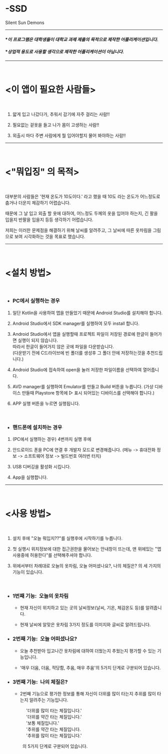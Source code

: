 # -SSD
Silent Sun Demons

----------
#### **이 프로그램은 대학생들이 대학교 과제 제출의 목적으로 제작한 어플리케이션입니다.*

#### **상업적 용도로 사용할 생각으로 제작한 어플리케이션이 아닙니다.*
----------
<br>

# <이 앱이 필요한 사람들>

<br>

1. 얇게 입고 나갔다가, 추워서 감기에 자주 걸리는 사람!!
 
2. 필요없는 겉옷을 들고 나가 몸이 고생하는 사람!!

3. 외출시 마다 주변 사람에게 뭘 입어야할지 물어 봐야하는 사람!!

--------

<br>

# <"뭐입징" 의 목적>

<br>

대부분의 사람들은 '현재 온도가 10도이다.' 라고 했을 때 10도 라는 온도가 어느정도로 춥거나 더운지 체감하기 어렵습니다.

때문에 그 날 입고 외출 할 옷에 대하여, 어느정도 두께의 옷을 입어야 하는지, 긴 팔을 입을지 반팔을 입을지 등등 생각하기 어렵습니다.

저희는 이러한 문제점을 해결하기 위해 날씨를 알려주고, 그 날씨에 따른 옷차림을 그림으로 보여 시각화하는 것을 목표로 했습니다.

-------
<br>

# <설치 방법>

<br>

+ ### PC에서 실행하는 경우  

1. 일단 Kotlin을 사용하여 앱을 만들었기 때문에 Android Studio를 설치해야 합니다.

2. Android Studio에서 SDK manager를 실행하여 모두 install 합니다.

3. Android Studio에서 앱을 실행할때 프로젝트 파일이 저장된 경로에 한글이 들어가면 실행이 되지 않습니다. <br>
따라서 한글이 들어가지 않은 곳에 파일을 다운받습니다. <br>
(다운받기 전에 C드라이브에 빈 폴더를 생성후 그 폴더 안에 저장하는것을 추천드립니다.)

4. Android Studio에 접속하여 open을 눌러 저장한 파일이름을 선택하여 열어줍니다.

5. AVD manager를 실행하여 Emulator를 만들고 Build 버튼을 누릅니다. (가상 디바이스 만들때 Playstore 항목에 ▷ 표시 되어있는 디바이스를 선택해야 합니다.)

6. APP 실행 버튼을 누르면 실행됩니다.

<br>

+ ### 핸드폰에 설치하는 경우
  
 1. (PC에서 실행하는 경우) 4번까지 실행 후에

 2. 안드로이드 폰을 PC에 연결 후 개발자 모드로 변경해줍니다. (메뉴 -> 휴대전화 정보 -> 소프트웨어 정보 -> 빌드번호 여러번 터치)
 
 3. USB 디버깅을 활성화 시킵니다.
 
 4. App을 실행합니다. 

---------

<br>

# <사용 방법>

<br>

1. 설치 후에 "오늘 뭐입지??"를 실행후에 시작하기를 누릅니다.

2. 첫 실행시 위치정보에 대한 접근권한을 물어보는 안내창이 뜨는데, 맨 위에있는 "앱 사용중에 허용한다"를 선택해주셔야 합니다.

3. 위에서부터 차례대로 오늘의 옷차림, 오늘 어떠셨나요?, 나의 체질은? 의 세 가지의 기능이 있습니다.
<br>

+ ### 1번째 기능:&nbsp;&nbsp;오늘의 옷차림
  - 현재 자신이 위치하고 있는 곳의 날씨정보(날씨, 기온, 체감온도 등)를 알려줍니다.

  - 현재 날씨에 알맞은 옷차림 3가지 정도를 이미지와 글씨로 알려드립니다.

+ ### 2번째 기능:&nbsp;&nbsp;오늘 어떠셨나요?
  - 오늘 추천받아 입고나간 옷차림에 대하여 더웠는지 추웠는지 평가할 수 있는 기능입니다.

  - '매우 더움, 더움, 적당함, 추움, 매우 추움'의 5가지 단계로 구분되어 있습니다.

+ ### 3번째 기능:&nbsp;&nbsp;나의 체질은?
  - 2번째 기능으로 평가한 정보를 통해 자신이 더위를 많이 타는지 추위를 많이 타는지 알려주는 기능입니다.

 &nbsp; &nbsp; &nbsp; &nbsp; &nbsp; &nbsp; &nbsp; &nbsp; &nbsp;'더위를 많이 타는 체질입니다.'  
 &nbsp; &nbsp; &nbsp; &nbsp; &nbsp; &nbsp; &nbsp; &nbsp; &nbsp;'더위를 약간 타는 체질입니다.'  
 &nbsp; &nbsp; &nbsp; &nbsp; &nbsp; &nbsp; &nbsp; &nbsp; &nbsp;'보통 체질입니다.'  
 &nbsp; &nbsp; &nbsp; &nbsp; &nbsp; &nbsp; &nbsp; &nbsp; &nbsp;'추위를 약간 타는 체질입니다.  
 &nbsp; &nbsp; &nbsp; &nbsp; &nbsp; &nbsp; &nbsp; &nbsp; &nbsp;'추위를 많이 타는 체질입니다.'
 
 &nbsp; &nbsp; &nbsp; &nbsp; &nbsp; &nbsp; &nbsp; 의 5가지 단계로 구분되어 있습니다.


